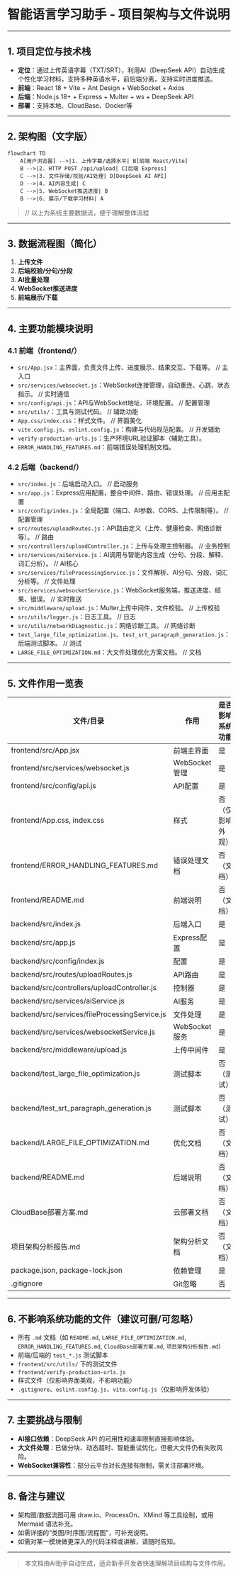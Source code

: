 # 智能语言学习助手 - 项目架构与文件说明

---

## 1. 项目定位与技术栈

- **定位**：通过上传英语字幕（TXT/SRT），利用AI（DeepSeek API）自动生成个性化学习材料，支持多种英语水平，前后端分离，支持实时进度推送。
- **前端**：React 18 + Vite + Ant Design + WebSocket + Axios
- **后端**：Node.js 18+ + Express + Multer + ws + DeepSeek API
- **部署**：支持本地、CloudBase、Docker等

---

## 2. 架构图（文字版）

```mermaid
flowchart TD
    A[用户浏览器] -->|1. 上传字幕/选择水平| B[前端 React/Vite]
    B -->|2. HTTP POST /api/upload| C[后端 Express]
    C -->|3. 文件存储/校验/AI处理| D[DeepSeek AI API]
    D -->|4. AI内容生成| C
    C -->|5. WebSocket推送进度| B
    B -->|6. 展示/下载学习材料| A
```
> // 以上为系统主要数据流，便于理解整体流程

---

## 3. 数据流程图（简化）

1. **上传文件**  
2. **后端校验/分句/分段**  
3. **AI批量处理**  
4. **WebSocket推送进度**  
5. **前端展示/下载**

---

## 4. 主要功能模块说明

### 4.1 前端（frontend/）

- `src/App.jsx`：主界面，负责文件上传、进度展示、结果交互、下载等。 // 主入口
- `src/services/websocket.js`：WebSocket连接管理，自动重连、心跳、状态指示。 // 实时通信
- `src/config/api.js`：API与WebSocket地址、环境配置。 // 配置管理
- `src/utils/`：工具与测试代码。 // 辅助功能
- `App.css/index.css`：样式文件。 // 界面美化
- `vite.config.js`、`eslint.config.js`：构建与代码规范配置。 // 开发辅助
- `verify-production-urls.js`：生产环境URL验证脚本（辅助工具）。
- `ERROR_HANDLING_FEATURES.md`：前端错误处理机制文档。

### 4.2 后端（backend/）

- `src/index.js`：后端启动入口。 // 启动服务
- `src/app.js`：Express应用配置，整合中间件、路由、错误处理。 // 应用主配置
- `src/config/index.js`：全局配置（端口、AI参数、CORS、上传限制等）。 // 配置管理
- `src/routes/uploadRoutes.js`：API路由定义（上传、健康检查、网络诊断等）。 // 路由
- `src/controllers/uploadController.js`：上传与处理主控制器。 // 业务控制
- `src/services/aiService.js`：AI调用与智能内容生成（分句、分段、解释、词汇分析）。 // AI核心
- `src/services/fileProcessingService.js`：文件解析、AI分句、分段、词汇分析等。 // 文件处理
- `src/services/websocketService.js`：WebSocket服务端，推送进度、结果、错误。 // 实时推送
- `src/middleware/upload.js`：Multer上传中间件，文件校验。 // 上传校验
- `src/utils/logger.js`：日志工具。 // 日志
- `src/utils/networkDiagnostic.js`：网络诊断工具。 // 网络诊断
- `test_large_file_optimization.js`、`test_srt_paragraph_generation.js`：后端测试脚本。 // 测试
- `LARGE_FILE_OPTIMIZATION.md`：大文件处理优化方案文档。 // 文档

---

## 5. 文件作用一览表

| 文件/目录 | 作用 | 是否影响系统功能 |
|---|---|---|
| frontend/src/App.jsx | 前端主界面 | 是 |
| frontend/src/services/websocket.js | WebSocket管理 | 是 |
| frontend/src/config/api.js | API配置 | 是 |
| frontend/App.css, index.css | 样式 | 否（仅影响外观）|
| frontend/ERROR_HANDLING_FEATURES.md | 错误处理文档 | 否（文档）|
| frontend/README.md | 前端说明 | 否（文档）|
| backend/src/index.js | 后端入口 | 是 |
| backend/src/app.js | Express配置 | 是 |
| backend/src/config/index.js | 配置 | 是 |
| backend/src/routes/uploadRoutes.js | API路由 | 是 |
| backend/src/controllers/uploadController.js | 控制器 | 是 |
| backend/src/services/aiService.js | AI服务 | 是 |
| backend/src/services/fileProcessingService.js | 文件处理 | 是 |
| backend/src/services/websocketService.js | WebSocket服务 | 是 |
| backend/src/middleware/upload.js | 上传中间件 | 是 |
| backend/test_large_file_optimization.js | 测试脚本 | 否（测试）|
| backend/test_srt_paragraph_generation.js | 测试脚本 | 否（测试）|
| backend/LARGE_FILE_OPTIMIZATION.md | 优化文档 | 否（文档）|
| backend/README.md | 后端说明 | 否（文档）|
| CloudBase部署方案.md | 云部署文档 | 否（文档）|
| 项目架构分析报告.md | 架构分析文档 | 否（文档）|
| package.json, package-lock.json | 依赖管理 | 是 |
| .gitignore | Git忽略 | 否 |

---

## 6. 不影响系统功能的文件（建议可删/可忽略）

- 所有 `.md` 文档（如 `README.md`, `LARGE_FILE_OPTIMIZATION.md`, `ERROR_HANDLING_FEATURES.md`, `CloudBase部署方案.md`, `项目架构分析报告.md`）
- 前端/后端的 `test_*.js` 测试脚本
- `frontend/src/utils/` 下的测试文件
- `frontend/verify-production-urls.js`
- 样式文件（仅影响界面美观，不影响功能）
- `.gitignore`、`eslint.config.js`、`vite.config.js`（仅影响开发体验）

---

## 7. 主要挑战与限制

- **AI接口依赖**：DeepSeek API 的可用性和速率限制直接影响体验。
- **大文件处理**：已做分块、动态超时、智能重试优化，但极大文件仍有失败风险。
- **WebSocket兼容性**：部分云平台对长连接有限制，需关注部署环境。

---

## 8. 备注与建议

- 架构图/数据流图可用 draw.io、ProcessOn、XMind 等工具绘制，或用 Mermaid 语法补充。
- 如需详细的“类图/时序图/流程图”，可补充说明。
- 如需对某一模块做更深入的代码注释或讲解，请随时告知。

---

> 本文档由AI助手自动生成，适合新手开发者快速理解项目结构与文件作用。 